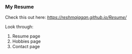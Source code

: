 ### My Resume

Check this out here: *https://reshmajagan.github.io/Resume/*

Look through:
1. Resume page
2. Hobbies page
3. Contact page